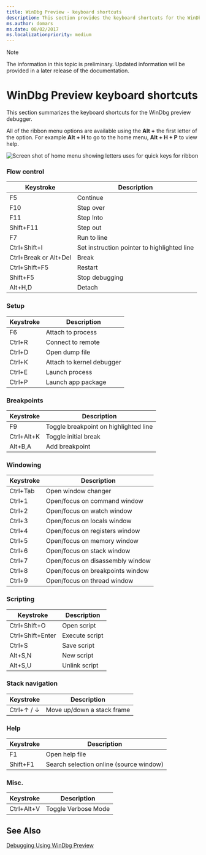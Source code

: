 ```yaml
---
title: WinDbg Preview - keyboard shortcuts
description: This section provides the keyboard shortcuts for the WinDbg preview debugger.
ms.author: domars
ms.date: 08/02/2017
ms.localizationpriority: medium
---
```



> [!NOTE]
> The information in this topic is preliminary. Updated information will be provided in a later release of the documentation. 
>

# WinDbg Preview keyboard shortcuts 

This section summarizes the keyboard shortcuts for the  WinDbg preview debugger.

All of the ribbon menu options are available using the **Alt +** the first letter of the option. For example **Alt + H** to go to the home menu, **Alt + H + P** to view help.

![Screen shot of home menu showing letters uses for quick keys for ribbon](images/windbgx-ribbon-home-menu-alt-keys.png)


### Flow control

| Keystroke     | Description             |
| ------------- |-------------------------|
 F5	| Continue 
F10		| Step over 
F11		| Step Into
Shift+F11 	| 	Step out
F7		| Run to line
Ctrl+Shift+I 	| 	Set instruction pointer to highlighted line
Ctrl+Break or Alt+Del 	|  	Break
Ctrl+Shift+F5 	| 	Restart
Shift+F5  	| 	Stop debugging
Alt+H,D		| Detach



### Setup

| Keystroke     | Description             |
| ------------- |-------------------------|
F6		|   Attach to process
Ctrl+R		|   	Connect to remote
Ctrl+D		|   	Open dump file
Ctrl+K		|   	Attach to kernel debugger
Ctrl+E		|   	Launch process
Ctrl+P		|   	Launch app package

### Breakpoints 		

| Keystroke     | Description             |
| ------------- |-------------------------|  
F9			|  Toggle breakpoint on highlighted line
Ctrl+Alt+K		|  	Toggle initial break
Alt+B,A			|  Add breakpoint

### Windowing

| Keystroke     | Description             |
| ------------- |-------------------------|
Ctrl+Tab		|   	Open window changer
Ctrl+1		|   	Open/focus on command window
Ctrl+2		|   	Open/focus on watch window
Ctrl+3		|   	Open/focus on locals window
Ctrl+4		|   	Open/focus on registers window
Ctrl+5		|   	Open/focus on memory window
Ctrl+6		|   	Open/focus on stack window
Ctrl+7		|   	Open/focus on disassembly window
Ctrl+8		|   	Open/focus on breakpoints window
Ctrl+9		|   	Open/focus on thread window


### Scripting

| Keystroke      | Description             |
| -------------- |-------------------------|
Ctrl+Shift+O	 |   	Open script
Ctrl+Shift+Enter |   	Execute script
Ctrl+S		     |   	Save script
Alt+S,N			 |      New script
Alt+S,U		     |   	Unlink script


### Stack navigation
| Keystroke     | Description             |
| ------------- |-------------------------|
Ctrl+↑ / ↓		|   Move up/down a stack frame


### Help 
| Keystroke     | Description             |
| ------------- |-------------------------|
F1	          	|   	Open help file
Shift+F1		|   	Search selection online (source window)


### Misc.  
| Keystroke     | Description             |
| ------------- |-------------------------|
Ctrl+Alt+V     	|   	Toggle Verbose Mode




## See Also

[Debugging Using WinDbg Preview](debugging-using-windbg-preview.md)
 





